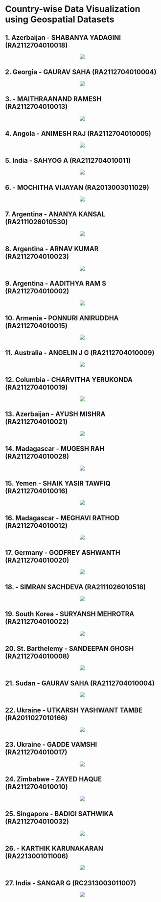 # Country-wise Data Visualization using Geospatial Datasets

## 1. Azerbaijan - SHABANYA YADAGINI (RA2112704010018)
<div align="center">
  <img src="https://user-images.githubusercontent.com/89902664/228758320-e806110f-0149-40ff-b6d7-50483b6e784b.gif">
</div>

## 2. Georgia - GAURAV SAHA (RA2112704010004)
<div align="center">
  <img src="https://user-images.githubusercontent.com/89902664/228758327-e58f525a-3051-49cc-8e99-dc14e6f434f5.gif">
</div>

## 3.  - MAITHRAANAND RAMESH (RA2112704010013)
<div align="center">
  <img src="https://user-images.githubusercontent.com/89902664/228758332-1aaa9eda-1d60-4c8d-b530-c3b46f92e97c.gif">
</div>

## 4. Angola - ANIMESH RAJ (RA2112704010005)
<div align="center">
  <img src="https://user-images.githubusercontent.com/89902664/228758338-9e19b075-a3df-4471-8143-b9e8434d9311.gif">
</div>

## 5. India - SAHYOG A (RA2112704010011)
<div align="center">
  <img src="https://user-images.githubusercontent.com/89902664/228758345-bb466e3b-5d80-4d98-af24-256d87094945.gif">
</div>

## 6.  - MOCHITHA VIJAYAN (RA2013003011029)
<div align="center">
  <img src="https://user-images.githubusercontent.com/89902664/228758348-6e4c19cb-4283-44d4-92f7-eb9298d58550.gif">
</div>

## 7. Argentina - ANANYA KANSAL (RA2111026010530)
<div align="center">
  <img src="https://user-images.githubusercontent.com/89902664/228758355-ce3db245-a474-4167-9b8a-dafe8128ec12.gif">
</div>

## 8. Argentina - ARNAV KUMAR (RA2112704010023) 
<div align="center">
  <img src="https://user-images.githubusercontent.com/89902664/228758358-bfef26d1-1a37-4ca5-bd98-b7fdbe93f6eb.gif">
</div>

## 9. Argentina - AADITHYA RAM S (RA2112704010002)
<div align="center">
  <img src="https://user-images.githubusercontent.com/89902664/228758361-0581c096-68d6-4431-9472-826293514265.gif">
</div>

## 10. Armenia - PONNURI ANIRUDDHA (RA2112704010015)
<div align="center">
  <img src="https://user-images.githubusercontent.com/89902664/228758366-9e75183b-0729-4511-bde5-09a258a5e479.gif">
</div>

## 11. Australia  - ANGELIN J G (RA2112704010009)
<div align="center">
  <img src="https://user-images.githubusercontent.com/89902664/228758370-8e21da6c-f037-4676-a24d-2224919ccbde.gif">
</div>

## 12. Columbia - CHARVITHA YERUKONDA (RA2112704010019)
<div align="center">
  <img src="https://user-images.githubusercontent.com/89902664/228758312-020a1f6a-9217-43e4-81ba-3287cf8a8ed4.gif">
</div>

## 13. Azerbaijan - AYUSH MISHRA (RA2112704010021)
<div align="center">
  <img src="https://user-images.githubusercontent.com/89902664/228761260-b3d94887-0b46-4ab7-a9e4-8ccb50b70b32.gif">
</div>

## 14. Madagascar - MUGESH RAH (RA2112704010028)
<div align="center">
  <img src="https://user-images.githubusercontent.com/89902664/228762239-e6431e10-3dac-46e8-bcc7-405c7118db78.gif">
</div>

## 15. Yemen - SHAIK YASIR TAWFIQ (RA2112704010016)
<div align="center">
  <img src="https://user-images.githubusercontent.com/89902664/228762252-ced2867c-78c3-4bcf-8efa-cedc510df859.gif">
</div>

## 16. Madagascar - MEGHAVI RATHOD (RA2112704010012)
<div align="center">
  <img src="https://user-images.githubusercontent.com/89902664/228762258-61428fff-72a4-4528-8f4c-d011993a489c.gif">
</div>

## 17. Germany - GODFREY ASHWANTH (RA2112704010020)
<div align="center">
  <img src="https://user-images.githubusercontent.com/89902664/228762268-d62987b8-e57d-41f2-b272-c0dcd573d763.gif">
</div>

## 18.  - SIMRAN SACHDEVA (RA2111026010518)
<div align="center">
  <img src="https://user-images.githubusercontent.com/89902664/228764253-406b29db-713c-4546-b30c-13c3992737fd.gif">
</div>

## 19. South Korea - SURYANSH MEHROTRA (RA2112704010022)
<div align="center">
  <img src="https://user-images.githubusercontent.com/89902664/228764266-03d47355-ee57-4431-9405-6352b433b328.gif">
</div>

## 20. St. Barthelemy - SANDEEPAN GHOSH (RA2112704010008)
<div align="center">
  <img src="https://user-images.githubusercontent.com/89902664/228764272-a5581e23-dc33-4ce5-9c74-2dfa3bf4911e.gif">
</div>

## 21. Sudan - GAURAV SAHA (RA2112704010004)
<div align="center">
  <img src="https://user-images.githubusercontent.com/89902664/228764275-9b44ab14-2597-4317-b720-5b8e767c9b91.gif">
</div>

## 22. Ukraine - UTKARSH YASHWANT TAMBE (RA2011027010166)
<div align="center">
  <img src="https://user-images.githubusercontent.com/89902664/228764281-0142c4a6-e1f1-44b5-af4c-cfe6f43a7e0f.gif">
</div>

## 23. Ukraine - GADDE VAMSHI (RA2112704010017)
<div align="center">
  <img src="https://user-images.githubusercontent.com/89902664/228764288-76ef0f97-0c2a-4a87-98ae-dc9f09b2d8d9.gif">
</div>

## 24. Zimbabwe - ZAYED HAQUE (RA2112704010010)
<div align="center">
  <img src="https://user-images.githubusercontent.com/89902664/228764292-50407b19-e35c-4deb-9ba1-351d42e1de55.gif">
</div>

## 25. Singapore - BADIGI SATHWIKA (RA2112704010032)
<div align="center">
  <img src="https://user-images.githubusercontent.com/89902664/228764296-f47d0910-d589-4628-8d19-de9407828f13.gif">
</div>

## 26.  - KARTHIK KARUNAKARAN (RA2213001011006)
<div align="center">
  <img src="https://user-images.githubusercontent.com/89902664/228764305-e62e5cea-ce0b-42c9-99e2-84224f46d905.gif">
</div>

## 27. India - SANGAR G (RC2313003011007)
<div align="center">
  <img src="https://user-images.githubusercontent.com/89902664/228764314-a9f2e8e8-523b-4d1a-8481-c69c4aab07ae.jpg">
</div>
